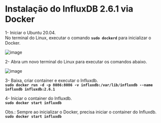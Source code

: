 # Instalação do InfluxDB 2.6.1 via Docker

1- Iniciar o Ubuntu 20.04.  
No terminal do Linux, executar o comando **`sudo dockerd`** para inicializar o Docker.

![image](https://user-images.githubusercontent.com/126198206/221853555-e5ba9c47-3bfd-47ec-a869-ffe5b61179fa.png)

2- Abra um novo terminal do Linux para executar os comandos abaixo.

![image](https://user-images.githubusercontent.com/126198206/221853641-3a76b0fb-2fab-4f72-8ad8-f39c36a373e7.png)

3- Baixa, criar container e executar o Influxdb.  
**`sudo docker run -d -p 8086:8086 -v influxdb:/var/lib/influxdb --name influxdb influxdb:2.6.1`**

4- Iniciar o container do Influxdb.  
**`sudo docker start influxdb`**

Obs.: Sempre ao inicializar o Docker, precisa iniciar o container do Influxdb.  
**`sudo docker start influxdb`**
